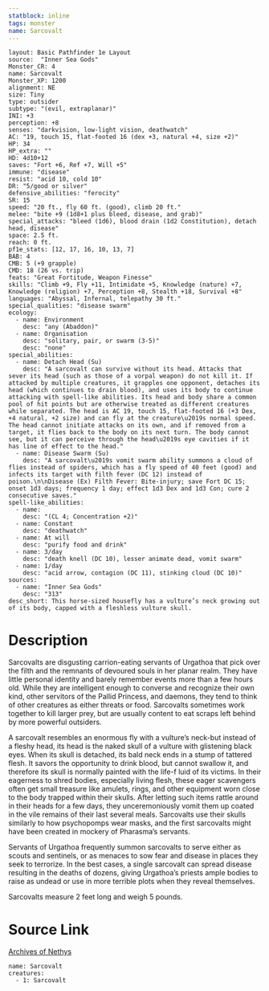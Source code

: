 ```yaml
---
statblock: inline
tags: monster
name: Sarcovalt
---
```

```statblock
layout: Basic Pathfinder 1e Layout
source:  "Inner Sea Gods"
Monster_CR: 4
name: Sarcovalt
Monster_XP: 1200
alignment: NE
size: Tiny
type: outsider
subtype: "(evil, extraplanar)"
INI: +3
perception: +8
senses: "darkvision, low-light vision, deathwatch"
AC: "19, touch 15, flat-footed 16 (dex +3, natural +4, size +2)"
HP: 34
HP_extra: ""
HD: 4d10+12
saves: "Fort +6, Ref +7, Will +5"
immune: "disease"
resist: "acid 10, cold 10"
DR: "5/good or silver"
defensive_abilities: "ferocity"
SR: 15
speed: "20 ft., fly 60 ft. (good), climb 20 ft."
melee: "bite +9 (1d8+1 plus bleed, disease, and grab)"
special_attacks: "bleed (1d6), blood drain (1d2 Constitution), detach head, disease"
space: 2.5 ft.
reach: 0 ft.
pf1e_stats: [12, 17, 16, 10, 13, 7]
BAB: 4
CMB: 5 (+9 grapple)
CMD: 18 (26 vs. trip)
feats: "Great Fortitude, Weapon Finesse"
skills: "Climb +9, Fly +11, Intimidate +5, Knowledge (nature) +7, Knowledge (religion) +7, Perception +8, Stealth +18, Survival +8"
languages: "Abyssal, Infernal, telepathy 30 ft."
special_qualities: "disease swarm"
ecology:
  - name: Environment
    desc: "any (Abaddon)"
  - name: Organisation
    desc: "solitary, pair, or swarm (3-5)"
    desc: "none"
special_abilities:
  - name: Detach Head (Su)
    desc: "A sarcovalt can survive without its head. Attacks that sever its head (such as those of a vorpal weapon) do not kill it. If attacked by multiple creatures, it grapples one opponent, detaches its head (which continues to drain blood), and uses its body to continue attacking with spell-like abilities. Its head and body share a common pool of hit points but are otherwise treated as different creatures while separated. The head is AC 19, touch 15, flat-footed 16 (+3 Dex, +4 natural, +2 size) and can fly at the creature\u2019s normal speed. The head cannot initiate attacks on its own, and if removed from a target, it flies back to the body on its next turn. The body cannot see, but it can perceive through the head\u2019s eye cavities if it has line of effect to the head."
  - name: Disease Swarm (Su)
    desc: "A sarcovalt\u2019s vomit swarm ability summons a cloud of flies instead of spiders, which has a fly speed of 40 feet (good) and infects its target with filth fever (DC 12) instead of poison.\n\nDisease (Ex) Filth Fever: Bite-injury; save Fort DC 15; onset 1d3 days; frequency 1 day; effect 1d3 Dex and 1d3 Con; cure 2 consecutive saves."
spell-like_abilities:
  - name:
    desc: "(CL 4; Concentration +2)"
  - name: Constant
    desc: "deathwatch"
  - name: At will
    desc: "purify food and drink"
  - name: 3/day
    desc: "death knell (DC 10), lesser animate dead, vomit swarm"
  - name: 1/day
    desc: "acid arrow, contagion (DC 11), stinking cloud (DC 10)"
sources:
  - name: "Inner Sea Gods"
    desc: "313"
desc_short: This horse-sized housefly has a vulture’s neck growing out of its body, capped with a fleshless vulture skull.
```
# Description
Sarcovalts are disgusting carrion-eating servants of Urgathoa that pick over the filth and the remnants of devoured souls in her planar realm. They have little personal identity and barely remember events more than a few hours old. While they are intelligent enough to converse and recognize their own kind, other servitors of the Pallid Princess, and daemons, they tend to think of other creatures as either threats or food. Sarcovalts sometimes work together to kill larger prey, but are usually content to eat scraps left behind by more powerful outsiders.

A sarcovalt resembles an enormous fly with a vulture’s neck-but instead of a fleshy head, its head is the naked skull of a vulture with glistening black eyes. When its skull is detached, its bald neck ends in a stump of tattered flesh. It savors the opportunity to drink blood, but cannot swallow it, and therefore its skull is normally painted with the life-f luid of its victims. In their eagerness to shred bodies, especially living flesh, these eager scavengers often get small treasure like amulets, rings, and other equipment worn close to the body trapped within their skulls. After letting such items rattle around in their heads for a few days, they unceremoniously vomit them up coated in the vile remains of their last several meals. Sarcovalts use their skulls similarly to how psychopomps wear masks, and the first sarcovalts might have been created in mockery of Pharasma’s servants.

Servants of Urgathoa frequently summon sarcovalts to serve either as scouts and sentinels, or as menaces to sow fear and disease in places they seek to terrorize. In the best cases, a single sarcovalt can spread disease resulting in the deaths of dozens, giving Urgathoa’s priests ample bodies to raise as undead or use in more terrible plots when they reveal themselves.

Sarcovalts measure 2 feet long and weigh 5 pounds.
# Source Link
[Archives of Nethys](https://aonprd.com/MonsterDisplay.aspx?ItemName=Sarcovalt)
```encounter-table
name: Sarcovalt
creatures:
  - 1: Sarcovalt
```
